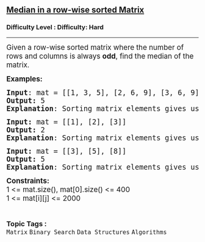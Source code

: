 <h2><a href="https://www.geeksforgeeks.org/problems/median-in-a-row-wise-sorted-matrix1527/0">Median in a row-wise sorted Matrix</a></h2><h3>Difficulty Level : Difficulty: Hard</h3><hr><div class="problems_problem_content__Xm_eO"><p><span style="font-size: 14pt;">Given a row-wise sorted matrix where the number of rows and columns is always <strong>odd</strong>,&nbsp;find the median of the matrix.</span></p>
<p><span style="font-size: 14pt;"><strong>Examples:</strong></span></p>
<pre><span style="font-size: 14pt;"><strong>Input</strong>: mat = [[1, 3, 5], [2, 6, 9], [3, 6, 9]]
<strong>Output:</strong>&nbsp;5
<strong>Explanation</strong>: Sorting matrix elements gives us {1,2,3,3,5,6,6,9,9}. Hence, 5 is median. 
</span></pre>
<pre><span style="font-size: 14pt;"><strong>Input: </strong>mat = [[1], [2], [3]]
<strong>Output: </strong>2
<strong>Explanation</strong>: Sorting matrix elements gives us {1,2,3}. Hence, 2 is median</span></pre>
<pre><span style="font-size: 14pt;"><strong>Input: </strong>mat = [[3], [5], [8]]
<strong>Output: </strong>5
<strong>Explanation</strong>: Sorting matrix elements gives us {3,5,8}. Hence, 5 is median.<br></span></pre>
<p><span style="font-size: 14pt;"><strong>Constraints:</strong><br>1 &lt;= mat.size(), mat[0].size() &lt;= 400<br>1 &lt;= mat[i][j] &lt;= 2000</span></p></div><br><p><span style=font-size:18px><strong>Topic Tags : </strong><br><code>Matrix</code>&nbsp;<code>Binary Search</code>&nbsp;<code>Data Structures</code>&nbsp;<code>Algorithms</code>&nbsp;
